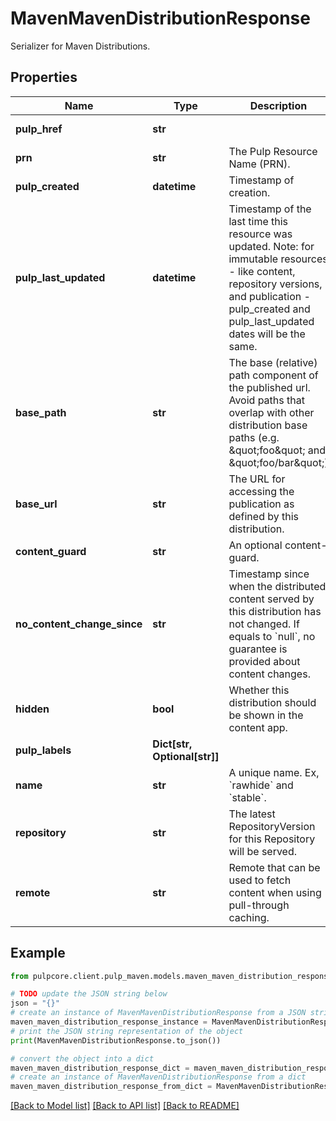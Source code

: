 # MavenMavenDistributionResponse

Serializer for Maven Distributions.

## Properties

Name | Type | Description | Notes
------------ | ------------- | ------------- | -------------
**pulp_href** | **str** |  | [optional] [readonly] 
**prn** | **str** | The Pulp Resource Name (PRN). | [optional] [readonly] 
**pulp_created** | **datetime** | Timestamp of creation. | [optional] [readonly] 
**pulp_last_updated** | **datetime** | Timestamp of the last time this resource was updated. Note: for immutable resources - like content, repository versions, and publication - pulp_created and pulp_last_updated dates will be the same. | [optional] [readonly] 
**base_path** | **str** | The base (relative) path component of the published url. Avoid paths that                     overlap with other distribution base paths (e.g. \&quot;foo\&quot; and \&quot;foo/bar\&quot;) | 
**base_url** | **str** | The URL for accessing the publication as defined by this distribution. | [optional] [readonly] 
**content_guard** | **str** | An optional content-guard. | [optional] 
**no_content_change_since** | **str** | Timestamp since when the distributed content served by this distribution has not changed. If equals to &#x60;null&#x60;, no guarantee is provided about content changes. | [optional] [readonly] 
**hidden** | **bool** | Whether this distribution should be shown in the content app. | [optional] [default to False]
**pulp_labels** | **Dict[str, Optional[str]]** |  | [optional] 
**name** | **str** | A unique name. Ex, &#x60;rawhide&#x60; and &#x60;stable&#x60;. | 
**repository** | **str** | The latest RepositoryVersion for this Repository will be served. | [optional] 
**remote** | **str** | Remote that can be used to fetch content when using pull-through caching. | [optional] 

## Example

```python
from pulpcore.client.pulp_maven.models.maven_maven_distribution_response import MavenMavenDistributionResponse

# TODO update the JSON string below
json = "{}"
# create an instance of MavenMavenDistributionResponse from a JSON string
maven_maven_distribution_response_instance = MavenMavenDistributionResponse.from_json(json)
# print the JSON string representation of the object
print(MavenMavenDistributionResponse.to_json())

# convert the object into a dict
maven_maven_distribution_response_dict = maven_maven_distribution_response_instance.to_dict()
# create an instance of MavenMavenDistributionResponse from a dict
maven_maven_distribution_response_from_dict = MavenMavenDistributionResponse.from_dict(maven_maven_distribution_response_dict)
```
[[Back to Model list]](../README.md#documentation-for-models) [[Back to API list]](../README.md#documentation-for-api-endpoints) [[Back to README]](../README.md)


